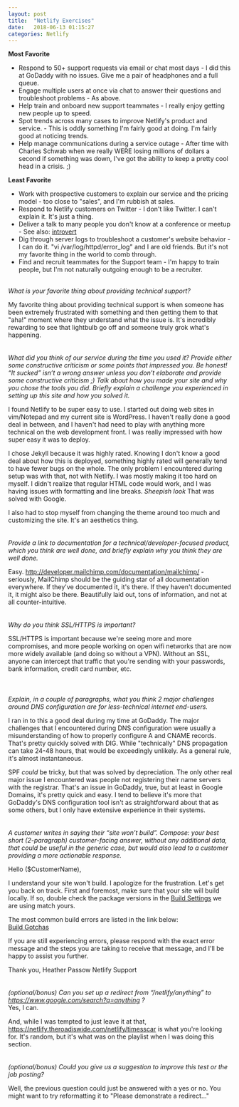```yaml
---
layout: post
title:  "Netlify Exercises"
date:   2018-06-13 01:15:27
categories: Netlify
---
```


<b>Most Favorite</b>  
<ul>
<li>Respond to 50+ support requests via email or chat most days - I did this at GoDaddy with no issues.  Give me a pair of headphones and a full queue.</li>
<li>Engage multiple users at once via chat to answer their questions and troubleshoot problems - As above.</li>
<li>Help train and onboard new support teammates - I really enjoy getting new people up to speed.</li>   
<li>Spot trends across many cases to improve Netlify's product and service. - This is oddly something I'm fairly good at doing.  I'm fairly good at noticing trends.</li>
<li>Help manage communications during a service outage - After time with Charles Schwab when we really WERE losing millions of dollars a second if something was down, I've got the ability to keep a pretty cool head in a crisis. ;) </li>
</ul>
  
<b>Least Favorite</b>  
<ul>
<li>Work with prospective customers to explain our service and the pricing model - too close to "sales", and I'm rubbish at sales. </li> 
<li>Respond to Netlify customers on Twitter - I don't like Twitter.  I can't explain it.  It's just a thing.  </li>
<li>Deliver a talk to many people you don't know at a conference or meetup - See also: <a href="https://i.imgur.com/DYXPTHC.jpg">introvert</a></li>
<li>Dig through server logs to troubleshoot a customer's website behavior - I can do it.  "vi /var/log/httpd/error_log" and I are old friends.  But it's not my favorite thing in the world to comb through.</li>
<li>Find and recruit teammates for the Support team - I'm happy to train people, but I'm not naturally outgoing enough to be a recruiter.</li>
</ul>
<br>
<i>What is your favorite thing about providing technical support?</i>

My favorite thing about providing technical support is when someone has been extremely frustrated with something and then getting them to that "aha!" moment where they understand what the issue is.  It's incredibly rewarding to see that lightbulb go off and someone truly grok what's happening.
<br><br><br>
<i>What did you think of our service during the time you used it?  Provide either some constructive criticism or some points that impressed you.  Be honest!  “It sucked” isn’t a wrong answer unless you don’t elaborate and provide some constructive criticism ;)
Talk about how you made your site and why you chose the tools you did.  Briefly explain a challenge you experienced in setting up this site and how you solved it.</i>

I found Netlify to be super easy to use.  I started out doing web sites in vim/Notepad and my current site is WordPress.  I haven't really done a good deal in between, and I haven't had need to play with anything more technical on the web development front.  I was really impressed with how super easy it was to deploy.  

I chose Jekyll because it was highly rated.  Knowing I don't know a good deal about how this is deployed, something highly rated will generally tend to have fewer bugs on the whole.  The only problem I encountered during setup was with that, not with Netlify.  I was mostly making it too hard on myself.  I didn't realize that regular HTML code would work, and I was having issues with formatting and line breaks.  *Sheepish look* That was solved with Google.

I also had to stop myself from changing the theme around too much and customizing the site.  It's an aesthetics thing.
<br><br><br>
<i>Provide a link to documentation for a technical/developer-focused product, which you think are well done, and briefly explain why you think they are well done.</i>

Easy.  <a href="http://developer.mailchimp.com/documentation/mailchimp/">http://developer.mailchimp.com/documentation/mailchimp/</a> - seriously, MailChimp should be the guiding star of all documentation everywhere.  If they've documented it, it's there.  If they haven't documented it, it might also be there.  Beautifully laid out, tons of information, and not at all counter-intuitive.
<br><br><br>
<i>Why do you think SSL/HTTPS is important?</i>

SSL/HTTPS is important because we're seeing more and more compromises, and more people working on open wifi networks that are now more widely available (and doing so without a VPN).  Without an SSL, anyone can intercept that traffic that you're sending with your passwords, bank information, credit card number, etc.  
<br><br><br>
<i>Explain, in a couple of paragraphs, what you think 2 major challenges around DNS configuration are for less-technical internet end-users.</i>

I ran in to this a good deal during my time at GoDaddy.  The major challenges that I encountered during DNS configuration were usually a misunderstanding of how to properly configure A and CNAME records.  That's pretty quickly solved with DIG.  While "technically" DNS propagation can take 24-48 hours, that would be exceedingly unlikely.  As a general rule, it's almost instantaneous. 

SPF <i>could</i> be tricky, but that was solved by depreciation.  The only other real major issue I encountered was people not registering their name servers with the registrar.  That's an issue in GoDaddy, true, but at least in Google Domains, it's pretty quick and easy.  I tend to believe it's more that GoDaddy's DNS configuration tool isn't as straightforward about that as some others, but I only have extensive experience in their systems.
<br><br><br>
<i>A customer writes in saying their “site won’t build”.  Compose: your best short (2-paragraph) customer-facing answer, without any additional data, that could be useful in the generic case, but would also lead to a customer providing a more actionable response.</i>

Hello ($CustomerName),

I understand your site won't build.  I apologize for the frustration.  Let's get you back on track.  First and foremost, make sure that your site will build locally.  If so, double check the package versions in the <a href="https://www.netlify.com/docs/build-settings/">Build Settings</a> we are using match yours.  

The most common build errors are listed in the link below:<br>
<a href="https://www.netlify.com/docs/build-gotchas/">Build Gotchas</a><br>

If you are still experiencing errors, please respond with the exact error message and the steps you are taking to receive that message, and I'll be happy to assist you further.

Thank you,
Heather Passow
Netlify Support
<br><br><br>
<i>(optional/bonus) Can you set up a redirect from “/netlify/anything” to https://www.google.com/search?q=anything ?  </i>  
Yes, I can.  

And, while I was tempted to just leave it at that, <a href="https://netlify.theroadiswide.com/netlify/timesscar">https://netlify.theroadiswide.com/netlify/timesscar</a> is what you're looking for.  It's random, but it's what was on the playlist when I was doing this section.
<br><br><br>
<i>(optional/bonus) Could you give us a suggestion to improve this test or the job posting?</i>

Well, the previous question could just be answered with a yes or no.  You might want to try reformatting it to "Please demonstrate a redirect..."
